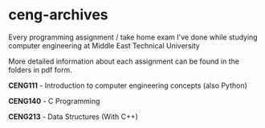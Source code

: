 # ceng-archives
Every programming assignment / take home exam I've done while studying computer engineering at Middle East Technical University

More detailed information about each assignment can be found in the folders in pdf form.

**CENG111** - Introduction to computer engineering concepts (also Python)

**CENG140** - C Programming

**CENG213** - Data Structures (With C++)
